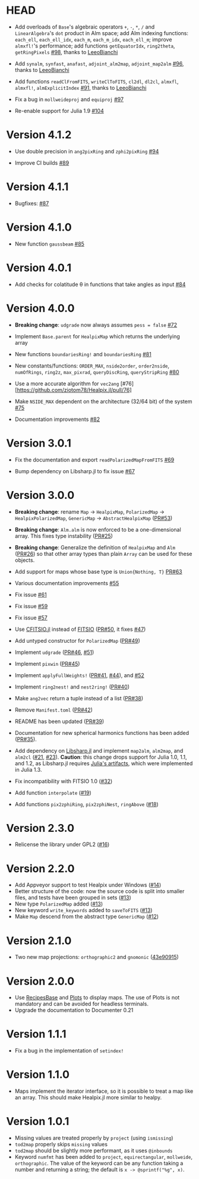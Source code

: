 # HEAD

-   Add overloads of `Base`'s algebraic operators `+`, `-`, `*`, `/` and `LinearAlgebra`'s `dot` product in Alm space; add Alm indexing functions: `each_ell`, `each_ell_idx`, `each_m`, `each_m_idx`, `each_ell_m`; improve `almxfl!`'s performance; add functions `getEquatorIdx`, `ring2theta`, `getRingPixels` [#98](https://github.com/ziotom78/Healpix.jl/pull/98), thanks to [LeeoBianchi](https://github.com/LeeoBianchi)

-   Add `synalm`, `synfast`, `anafast`, `adjoint_alm2map`, `adjoint_map2alm` [#96](https://github.com/ziotom78/Healpix.jl/pull/96), thanks to [LeeoBianchi](https://github.com/LeeoBianchi)

-   Add functions `readClFromFITS`, `writeClToFITS`, `cl2dl`, `dl2cl`, `almxfl`, `almxfl!`, `almExplicitIndex` [#91](https://github.com/ziotom78/Healpix.jl/pull/91), thanks to [LeeoBianchi](https://github.com/LeeoBianchi)

-   Fix a bug in `mollweideproj` and `equiproj` [#97](https://github.com/ziotom78/Healpix.jl/issues/97)

-   Re-enable support for Julia 1.9 [#104](https://github.com/ziotom78/Healpix.jl/pull/104)

# Version 4.1.2

-   Use double precision in `ang2pixRing` and `zphi2pixRing` [#94](https://github.com/ziotom78/Healpix.jl/pull/94)

-   Improve CI builds [#89](https://github.com/ziotom78/Healpix.jl/pull/89)

# Version 4.1.1

-   Bugfixes: [#87](https://github.com/ziotom78/Healpix.jl/pull/87)

# Version 4.1.0

- New function `gaussbeam` [#85](https://github.com/ziotom78/Healpix.jl/pull/85)

# Version 4.0.1

-   Add checks for colatitude θ in functions that take angles as input [#84](https://github.com/ziotom78/Healpix.jl/pull/84)

# Version 4.0.0

-   **Breaking change**: `udgrade` now always assumes `pess = false` [#72]()

-   Implement `Base.parent` for `HealpixMap` which returns the underlying array

-   New functions `boundariesRing!` and `boundariesRing` [#81](https://github.com/ziotom78/Healpix.jl/pull/81)

-   New constants/functions: `ORDER_MAX`, `nside2order`, `order2nside`, `numOfRings`, `ring2z`, `max_pixrad`, `queryDiscRing`, `queryStripRing` [#80](https://github.com/ziotom78/Healpix.jl/pull/80)

-   Use a more accurate algorithm for `vec2ang` [#76][https://github.com/ziotom78/Healpix.jl/pull/76]

-   Make `NSIDE_MAX` dependent on the architecture (32/64 bit) of the system [#75](https://github.com/ziotom78/Healpix.jl/pull/75)

-   Documentation improvements [#82](https://github.com/ziotom78/Healpix.jl/pull/82)


# Version 3.0.1

-   Fix the documentation and export `readPolarizedMapFromFITS` [#69](https://github.com/ziotom78/Healpix.jl/issues/67)

-   Bump dependency on Libsharp.jl to fix issue [#67](https://github.com/ziotom78/Healpix.jl/issues/67)

# Version 3.0.0

-   **Breaking change**: rename `Map` → `HealpixMap`, `PolarizedMap` → `HealpixPolarizedMap`, `GenericMap` → `AbstractHealpixMap` ([PR#53](https://github.com/ziotom78/Healpix.jl/pull/53))

-   **Breaking change**: `Alm.alm` is now enforced to be a one-dimensional array. This fixes type instability ([PR#25](https://github.com/ziotom78/Healpix.jl/pull/25))

-   **Breaking change**: Generalize the definition of `HealpixMap` and `Alm` ([PR#26](https://github.com/ziotom78/Healpix.jl/pull/26)) so that other array types than plain `Array` can be used for these objects.

-   Add support for maps whose base type is `Union{Nothing, T}` [PR#63](https://github.com/ziotom78/Healpix.jl/pull/63)

-   Various documentation improvements [#55](https://github.com/ziotom78/Healpix.jl/pull/55)

-   Fix issue [#61](https://github.com/ziotom78/Healpix.jl/pull/61)

-   Fix issue [#59](https://github.com/ziotom78/Healpix.jl/pull/59)

-   Fix issue [#57](https://github.com/ziotom78/Healpix.jl/issues/57)

-   Use [CFITSIO.jl](https://github.com/JuliaAstro/CFITSIO.jl) instead of [FITSIO](https://juliaastro.github.io/FITSIO.jl/stable/) ([PR#50](https://github.com/ziotom78/Healpix.jl/pull/50), it fixes [#47](https://github.com/ziotom78/Healpix.jl/issues/47))

-   Add untyped constructor for `PolarizedMap` ([PR#49](https://github.com/ziotom78/Healpix.jl/pull/49))

-   Implement `udgrade` ([PR#46](https://github.com/ziotom78/Healpix.jl/pull/46), [#51](https://github.com/ziotom78/Healpix.jl/pull/51))

-   Implement `pixwin` ([PR#45](https://github.com/ziotom78/Healpix.jl/pull/45))

-   Implement `applyFullWeights!` ([PR#41](https://github.com/ziotom78/Healpix.jl/pull/41), [#44](https://github.com/ziotom78/Healpix.jl/pull/44)), and [#52](https://github.com/ziotom78/Healpix.jl/pull/52)

-   Implement `ring2nest!` and `nest2ring!` ([PR#40](https://github.com/ziotom78/Healpix.jl/pull/40))

-   Make `ang2vec` return a tuple instead of a list ([PR#38](https://github.com/ziotom78/Healpix.jl/pull/38))

-   Remove `Manifest.toml` ([PR#42](https://github.com/ziotom78/Healpix.jl/pull/42))

-   README has been updated ([PR#39](https://github.com/ziotom78/Healpix.jl/pull/39))

-   Documentation for new spherical harmonics functions has been added ([PR#35](https://github.com/ziotom78/Healpix.jl/pull/35)).

-   Add dependency on [Libsharp.jl](https://github.com/ziotom78/libsharp.jl) and implement `map2alm`, `alm2map`, and `alm2cl` ([#21](https://github.com/ziotom78/Healpix.jl/pull/21), [#23](https://github.com/ziotom78/Healpix.jl/pull/23)). **Caution**: this change drops support for Julia 1.0, 1.1, and 1.2, as Libsharp.jl requires [Julia's artifacts](https://julialang.org/blog/2019/11/artifacts/), which were implemented in Julia 1.3.

-   Fix incompatibility with FITSIO 1.0 ([#32](https://github.com/ziotom78/Healpix.jl/pull/32))

-   Add function `interpolate` ([#19](https://github.com/ziotom78/Healpix.jl/pull/19))

-   Add functions `pix2zphiRing`, `pix2zphiNest`, `ringAbove` ([#18](https://github.com/ziotom78/Healpix.jl/pull/18))

# Version 2.3.0

-   Relicense the library under GPL2 ([#16](https://github.com/ziotom78/Healpix.jl/pull/16))

# Version 2.2.0

-   Add Appveyor support to test Healpix under Windows ([#14](https://github.com/ziotom78/Healpix.jl/pull/14))
-   Better structure of the code: now the source code is split into smaller files, and tests have been grouped in sets ([#13](https://github.com/ziotom78/Healpix.jl/pull/13))
-   New type `PolarizedMap` added ([#13](https://github.com/ziotom78/Healpix.jl/pull/13))
-   New keyword `write_keywords` added to `saveToFITS` ([#13](https://github.com/ziotom78/Healpix.jl/pull/13))
-   Make `Map` descend from the abstract type `GenericMap` ([#12](https://github.com/ziotom78/Healpix.jl/pull/12))

# Version 2.1.0

-   Two new map projections: `orthographic2` and `gnomonic` ([43e90915](https://github.com/ziotom78/Healpix.jl/commit/43e90915dba47577de322970bbc14d58b9830ab5))

# Version 2.0.0

-   Use [RecipesBase](https://github.com/JuliaPlots/RecipesBase.jl) and [Plots](https://github.com/JuliaPlots/Plots.jl) to display maps. The use of Plots is not mandatory and can be avoided for headless terminals.
-   Upgrade the documentation to Documenter 0.21

# Version 1.1.1

- Fix a bug in the implementation of `setindex!`

# Version 1.1.0

- Maps implement the iterator interface, so it is possible to treat a map like an array. This should make Healpix.jl more similar to healpy.

# Version 1.0.1

-   Missing values are treated properly by `project` (using `ismissing`)
-   `tod2map` properly skips `missing` values
-   `tod2map` should be slightly more performant, as it uses `@inbounds`
-   Keyword `numfmt` has been added to `project`, `equirectangular`, `mollweide`, `orthographic`. The value of the keyword can be any function taking a number and returning a string; the default is `x -> @sprintf("%g", x)`.
